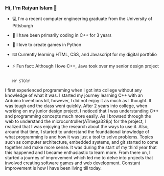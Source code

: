 ### Hi, I'm Raiyan Islam 👋

- 💻	I'm a recent computer engineering graduate from the University of Pittsburgh 
- 🔭 I have been primarily coding in C++ for 3 years
- 🐍 I love to create games in Python
- ⌨️ Currently learning HTML, CSS, and Javascript for my digital portfolio
- ⚡ Fun fact: Although I love C++, Java took over my senior design project

                                                                                        MY STORY

I first experienced programming when I got into college without any knowledge of what it was. I started my journey learning C++ with an Arduino Inventions kit, however, I did not enjoy it as much as I thought. It was tough and the class went quickly. After 2 years into college, when working on my junior design project, I noticed that I was understanding C++ and programming concepts much more easily. As I browsed through the web to understand the microcontroller(ATmega328p) for the project, I realized that I was enjoying the research about the ways to use it. Also, around that time, I started to understand the foundational knowledge of what programming is and how it was just a tool to solve problems. Topics such as computer architecture, embedded systems, and git started to come together and make more sense. It was during the start of my third year that this happened and I became enthusiastic to learn more. From there on, I started a journey of improvement which led me to delve into projects that involved creating software games and web development. Constant improvement is how I have been living till today. 
<!--
**Raiyan2000/Raiyan2000** is a ✨ _special_ ✨ repository because its `README.md` (this file) appears on your GitHub profile.

Here are some ideas to get you started:

- 🔭 I’m currently working on ...
- 🌱 I’m currently learning ...
- 👯 I’m looking to collaborate on ...
- 🤔 I’m looking for help with ...
- 💬 Ask me about ...
- 📫 How to reach me: ...
- 😄 Pronouns: ...
- ⚡ Fun fact: ...
-->
